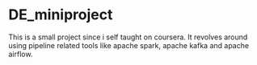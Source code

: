 # DE_miniproject
This is a small project since i self taught on coursera. It revolves around using pipeline related tools like apache spark, apache kafka and apache airflow.
